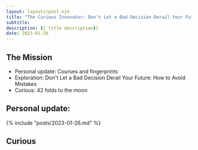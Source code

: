 ```yaml
---
layout: layouts/post.njk
title: "The Curious Innovator: Don't Let a Bad Decision Derail Your Future: How to Avoid Mistakes"
subtitle: 
description: {{ title description}}
date: 2023-01-26
---
```


## The Mission

<div class='card'>

- Personal update: Courses and fingerprints
- Exploration: Don't Let a Bad Decision Derail Your Future: How to Avoid Mistakes
- Curious: 42 folds to the moon
 
</div>

## Personal update:

{% include "posts/2023-01-26.md" %}

## Curious


